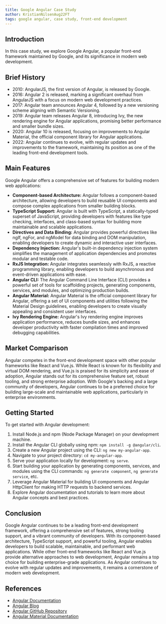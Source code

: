 ```yaml
---
title: Google Angular Case Study
author: KristianNilsenAug22FT
tags: google angular, case study, front-end development
---
```


## Introduction

In this case study, we explore Google Angular, a popular front-end framework maintained by Google, and its significance in modern web development.


## Brief History

- 2010: AngularJS, the first version of Angular, is released by Google.
- 2016: Angular 2 is released, marking a significant overhaul from AngularJS with a focus on modern web development practices.
- 2017: Angular team announces Angular 4, followed by a new versioning scheme aligning with Semantic Versioning.
- 2019: Angular team releases Angular 8, introducing Ivy, the new rendering engine for Angular applications, promising better performance and smaller bundle sizes.
- 2020: Angular 10 is released, focusing on improvements to Angular Material, the official component library for Angular applications.
- 2022: Angular continues to evolve, with regular updates and improvements to the framework, maintaining its position as one of the leading front-end development tools.


## Main Features


Google Angular offers a comprehensive set of features for building modern web applications:

- **Component-based Architecture:** Angular follows a component-based architecture, allowing developers to build reusable UI components and compose complex applications from smaller building blocks.
- **TypeScript Support:** Angular is built with TypeScript, a statically-typed superset of JavaScript, providing developers with features like type checking, interfaces, and class-based syntax for building more maintainable and scalable applications.
- **Directives and Data Binding:** Angular provides powerful directives like ngIf, ngFor, and ngModel for data binding and DOM manipulation, enabling developers to create dynamic and interactive user interfaces.
- **Dependency Injection:** Angular's built-in dependency injection system simplifies the management of application dependencies and promotes modular and testable code.
- **RxJS Integration:** Angular integrates seamlessly with RxJS, a reactive programming library, enabling developers to build asynchronous and event-driven applications with ease.
- **Angular CLI:** The Angular Command Line Interface (CLI) provides a powerful set of tools for scaffolding projects, generating components, services, and modules, and optimizing production builds.
- **Angular Material:** Angular Material is the official component library for Angular, offering a set of UI components and utilities following the Material Design guidelines, enabling developers to create visually appealing and consistent user interfaces.
- **Ivy Rendering Engine:** Angular's Ivy rendering engine improves application performance, reduces bundle sizes, and enhances developer productivity with faster compilation times and improved debugging capabilities.


## Market Comparison


Angular competes in the front-end development space with other popular frameworks like React and Vue.js. While React is known for its flexibility and virtual DOM rendering, and Vue.js is praised for its simplicity and ease of adoption, Angular stands out for its comprehensive feature set, robust tooling, and strong enterprise adoption. With Google's backing and a large community of developers, Angular continues to be a preferred choice for building large-scale and maintainable web applications, particularly in enterprise environments.


## Getting Started

To get started with Angular development:

1. Install Node.js and npm (Node Package Manager) on your development machine.
2. Install the Angular CLI globally using npm: `npm install -g @angular/cli`.
3. Create a new Angular project using the CLI: `ng new my-angular-app`.
4. Navigate to your project directory: `cd my-angular-app`.
5. Serve your application locally for development: `ng serve`.
6. Start building your application by generating components, services, and modules using the CLI commands: `ng generate component`, `ng generate service`, etc.
7. Leverage Angular Material for building UI components and Angular HttpClient for making HTTP requests to backend services.
8. Explore Angular documentation and tutorials to learn more about Angular concepts and best practices.

## Conclusion

Google Angular continues to be a leading front-end development framework, offering a comprehensive set of features, strong tooling support, and a vibrant community of developers. With its component-based architecture, TypeScript support, and powerful tooling, Angular enables developers to build scalable, maintainable, and performant web applications. While other front-end frameworks like React and Vue.js provide alternative approaches to web development, Angular remains a top choice for building enterprise-grade applications. As Angular continues to evolve with regular updates and improvements, it remains a cornerstone of modern web development.

## References

- [Angular Documentation](https://angular.io/docs)
- [Angular Blog](https://blog.angular.io/)
- [Angular GitHub Repository](https://github.com/angular/angular)
- [Angular Material Documentation](https://material.angular.io/)


